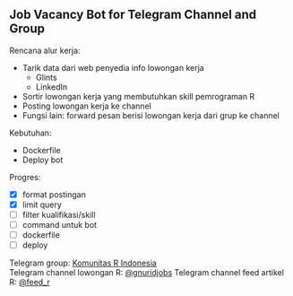 ## Job Vacancy Bot for Telegram Channel and Group

Rencana alur kerja:

-   Tarik data dari web penyedia info lowongan kerja
    -   Glints
    -   LinkedIn
-   Sortir lowongan kerja yang membutuhkan skill pemrograman R
-   Posting lowongan kerja ke channel
-   Fungsi lain: forward pesan berisi lowongan kerja dari grup ke channel

Kebutuhan:

-   Dockerfile
-   Deploy bot

Progres:

-   [x] format postingan
-   [x] limit query
-   [ ] filter kualifikasi/skill
-   [ ] command untuk bot
-   [ ] dockerfile
-   [ ] deploy

Telegram group: [Komunitas R Indonesia](https://t.me/GNURIndonesia)  
Telegram channel lowongan R: [@gnuridjobs](https://t.me/gnuridjobs)
Telegram channel feed artikel R: [@feed_r](https://t.me/feed_r)
